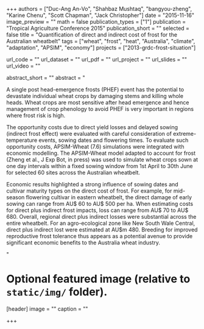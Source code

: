 +++
authors = ["Duc-Ang An-Vo", "Shahbaz Mushtaq", "bangyou-zheng", "Karine Chenu", "Scott Chapman", "Jack Christopher"]
date = "2015-11-16"
image_preview = ""
math = false
publication_types = ["1"]
publication = "Tropical Agriculture Conference 2015"
publication_short = ""
selected = false
title = "Quantification of direct and indirect cost of frost for the Australian wheatbelt"
tags = ["wheat", "frost", "heat", "Australia", "climate", "adaptation", "APSIM", "economy"]
projects = ["2013-grdc-frost-situation"]

url_code = ""
url_dataset = ""
url_pdf = ""
url_project = ""
url_slides = ""
url_video = ""

abstract_short = ""
abstract = "<p>A single post head-emergence frosts (PHEF) event has the potential to devastate individual wheat crops by damaging stems and killing whole heads. Wheat crops are most sensitive after head emergence and hence management of crop phenology to avoid PHEF is very important in regions where frost risk is high. </p> <p>The opportunity costs due to direct yield losses and delayed sowing (indirect frost effect) were evaluated with careful consideration of extreme-temperature events, sowing dates and flowering times. To evaluate such opportunity costs, APSIM-Wheat (7.6) simulations were integrated with economic modelling. The APSIM-Wheat model adapted to account for frost (Zheng et al., J Exp Bot, in press) was used to simulate wheat crops sown at one day intervals within a fixed sowing window from 1st April to 30th June for selected 60 sites across the Australian wheatbelt. </p> <p>Economic results highlighted a strong influence of sowing dates and cultivar maturity types on the direct cost of frost. For example, for mid-season flowering cultivar in eastern wheatbelt, the direct damage of early sowing can range from AU$ 60 to AU$ 500 per ha. When estimating costs for direct plus indirect frost impacts, loss can range from AU$ 70 to AU$ 680. Overall, regional direct plus indirect losses were substantial across the entire wheatbelt. For an agro-ecological zone like New South Wale Central, direct plus indirect lost were estimated at AU$m 480. Breeding for improved reproductive frost tolerance thus appears as a potential avenue to provide significant economic benefits to the Australia wheat industry.</p>"



# Optional featured image (relative to `static/img/` folder).
[header]
image = ""
caption = ""

+++
